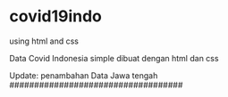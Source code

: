 #
covid19indo
===================================
using html and css

Data Covid Indonesia simple
dibuat dengan html dan css

Update: penambahan Data Jawa tengah
###################################
